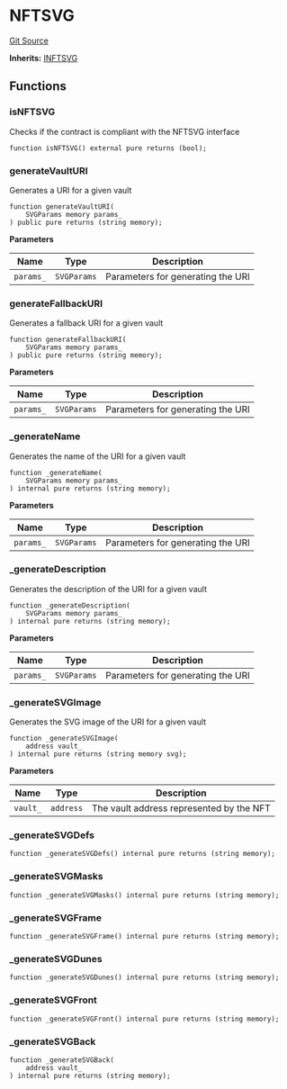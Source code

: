 # NFTSVG
[Git Source](https://github.com/ArrakisFinance/arrakis-modular/arrakis-modular/blob/main/src/utils/NFTSVG.sol)

**Inherits:**
[INFTSVG](/autogenerated/utils/NFTSVG.sol/interface.INFTSVG.md)


## Functions
### isNFTSVG

Checks if the contract is compliant with the NFTSVG interface


```solidity
function isNFTSVG() external pure returns (bool);
```

### generateVaultURI

Generates a URI for a given vault


```solidity
function generateVaultURI(
    SVGParams memory params_
) public pure returns (string memory);
```
**Parameters**

|Name|Type|Description|
|----|----|-----------|
|`params_`|`SVGParams`|Parameters for generating the URI|


### generateFallbackURI

Generates a fallback URI for a given vault


```solidity
function generateFallbackURI(
    SVGParams memory params_
) public pure returns (string memory);
```
**Parameters**

|Name|Type|Description|
|----|----|-----------|
|`params_`|`SVGParams`|Parameters for generating the URI|


### _generateName

Generates the name of the URI for a given vault


```solidity
function _generateName(
    SVGParams memory params_
) internal pure returns (string memory);
```
**Parameters**

|Name|Type|Description|
|----|----|-----------|
|`params_`|`SVGParams`|Parameters for generating the URI|


### _generateDescription

Generates the description of the URI for a given vault


```solidity
function _generateDescription(
    SVGParams memory params_
) internal pure returns (string memory);
```
**Parameters**

|Name|Type|Description|
|----|----|-----------|
|`params_`|`SVGParams`|Parameters for generating the URI|


### _generateSVGImage

Generates the SVG image of the URI for a given vault


```solidity
function _generateSVGImage(
    address vault_
) internal pure returns (string memory svg);
```
**Parameters**

|Name|Type|Description|
|----|----|-----------|
|`vault_`|`address`|The vault address represented by the NFT|


### _generateSVGDefs


```solidity
function _generateSVGDefs() internal pure returns (string memory);
```

### _generateSVGMasks


```solidity
function _generateSVGMasks() internal pure returns (string memory);
```

### _generateSVGFrame


```solidity
function _generateSVGFrame() internal pure returns (string memory);
```

### _generateSVGDunes


```solidity
function _generateSVGDunes() internal pure returns (string memory);
```

### _generateSVGFront


```solidity
function _generateSVGFront() internal pure returns (string memory);
```

### _generateSVGBack


```solidity
function _generateSVGBack(
    address vault_
) internal pure returns (string memory);
```

